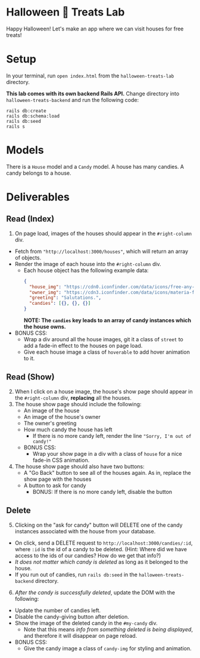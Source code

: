 # Halloween 🎃 Treats Lab
Happy Halloween! Let's make an app where we can visit houses for free treats!

# Setup
In your terminal, run `open index.html` from the `halloween-treats-lab` directory.

**This lab comes with its own backend Rails API.** Change directory into `halloween-treats-backend` and run the following code:
```
rails db:create
rails db:schema:load
rails db:seed
rails s
```

# Models
There is a `House` model and a `Candy` model.
A house has many candies.
A candy belongs to a house.

# Deliverables
## Read (Index)
1. On page load, images of the houses should appear in the `#right-column` div.
  - Fetch from `"http://localhost:3000/houses"`, which will return an array of objects.
  - Render the image of each house into the `#right-column` div.
    - Each house object has the following example data:
      ```json
      {
        "house_img": "https://cdn0.iconfinder.com/data/icons/free-any-house/96/huge_front_view_house_with_windows-home-256.png",
        "owner_img": "https://cdn3.iconfinder.com/data/icons/materia-flat-halloween-free/24/039_017_mummy_halloween_bandages_deceased-512.png",
        "greeting": "Salutations.",
        "candies": [{}, {}, {}]
      }
      ```
      **NOTE: The `candies` key leads to an array of candy instances which the house owns.**
  - BONUS CSS:
    - Wrap a div around all the house images, git it a class of `street` to add a fade-in effect to the houses on page load.
    - Give each house image a class of `hoverable` to add hover animation to it.

## Read (Show)
2. When I click on a house image, the house's show page should appear in the `#right-column` div, **replacing** all the houses.
3. The house show page should include the following:
    - An image of the house
    - An image of the house's owner
    - The owner's greeting
    - How much candy the house has left
      - If there is no more candy left, render the line `"Sorry, I'm out of candy!"`
    - BONUS CSS:
        - Wrap your show page in a div with a class of `house` for a nice fade-in CSS animation.
4. The house show page should also have two buttons:
    - A "Go Back" button to see all of the houses again. As in, replace the show page with the houses
    - A button to ask for candy
      - BONUS: If there is no more candy left, disable the button

## Delete
5. Clicking on the "ask for candy" button will DELETE one of the candy instances associated with the house from your database.
  - On click, send a DELETE request to `http://localhost:3000/candies/:id`, where `:id` is the id of a candy to be deleted. (Hint: Where did we have access to the ids of our candies? How do we get that info?)
  - *It does not matter which candy is deleted* as long as it belonged to the house.
  - If you run out of candies, run `rails db:seed` in the `halloween-treats-backend` directory.
6. *After the candy is successfully deleted*, update the DOM with the following:
  - Update the number of candies left.
  - Disable the candy-giving button after deletion.
  - Show the image of the deleted candy in the `#my-candy` div.
    - Note that this means *info from something deleted is being displayed*, and therefore it will disappear on page reload.
  - BONUS CSS:
    - Give the candy image a class of `candy-img` for styling and animation.
